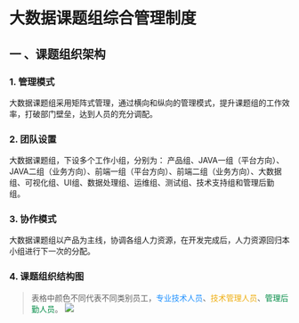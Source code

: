 
# 大数据课题组综合管理制度
## 一 、课题组织架构
### 1. 管理模式
大数据课题组采用矩阵式管理，通过横向和纵向的管理模式，提升课题组的工作效率，打破部门壁垒，达到人员的充分调配。
### 2. 团队设置
大数据课题组，下设多个工作小组，分别为：
产品组、JAVA一组（平台方向）、JAVA二组（业务方向）、前端一组（平台方向）、前端二组（业务方向）、大数据组、可视化组、UI组、数据处理组、运维组、测试组、技术支持组和管理后勤组。
### 3. 协作模式
大数据课题组以产品为主线，协调各组人力资源，在开发完成后，人力资源回归本小组进行下一次的分配。
### 4. 课题组织结构图
>表格中颜色不同代表不同类别员工，<font color=#1E90FF>专业技术人员</font>、<font color=#EEAD0E>技术管理人员</font>、<font color =#008B45>管理后勤人员</font>。
![](/Users/shou/Desktop/1.jpg)
